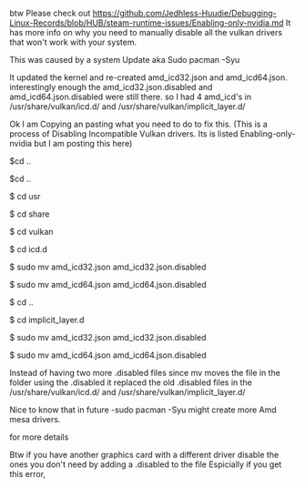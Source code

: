 btw Please check out https://github.com/Jedhless-Huudie/Debugging-Linux-Records/blob/HUB/steam-runtime-issues/Enabling-only-nvidia.md
It has more info on why you need to manually disable all the vulkan drivers that won't work with your system.

This was caused by a system Update aka
Sudo pacman -Syu

It updated the kernel and re-created amd_icd32.json and amd_icd64.json.
interestingly enough the amd_icd32.json.disabled and amd_icd64.json.disabled were still there.
so I had 4 amd_icd's in /usr/share/vulkan/icd.d/ and /usr/share/vulkan/implicit_layer.d/

Ok I am Copying an pasting what you need to do to fix this. 
(This is a process of Disabling Incompatible Vulkan drivers. 
Its is listed Enabling-only-nvidia but I am posting this here)

$cd ..

$cd ..

$ cd usr

$ cd share

$ cd vulkan

$ cd icd.d

$ sudo mv amd_icd32.json amd_icd32.json.disabled

$ sudo mv amd_icd64.json amd_icd64.json.disabled

$ cd ..

$ cd implicit_layer.d

$ sudo mv amd_icd32.json amd_icd32.json.disabled

$ sudo mv amd_icd64.json amd_icd64.json.disabled

Instead of having two more .disabled files 
since mv moves the file in the folder using the .disabled
it replaced the old .disabled files in the /usr/share/vulkan/icd.d/ and /usr/share/vulkan/implicit_layer.d/

Nice to know that in future -sudo pacman -Syu might create more Amd mesa drivers.

for more details

Btw if you have another graphics card with a different driver disable the ones you don't need by adding a .disabled to the file
Espicially if you get this error, 
